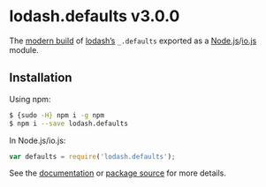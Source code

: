 # lodash.defaults v3.0.0

The [modern build](https://github.com/lodash/lodash/wiki/Build-Differences) of [lodash’s](https://lodash.com/) `_.defaults` exported as a [Node.js](http://nodejs.org/)/[io.js](https://iojs.org/) module.

## Installation

Using npm:

```bash
$ {sudo -H} npm i -g npm
$ npm i --save lodash.defaults
```

In Node.js/io.js:

```js
var defaults = require('lodash.defaults');
```

See the [documentation](https://lodash.com/docs#defaults) or [package source](https://github.com/lodash/lodash/blob/3.0.0-npm-packages/lodash.defaults) for more details.
